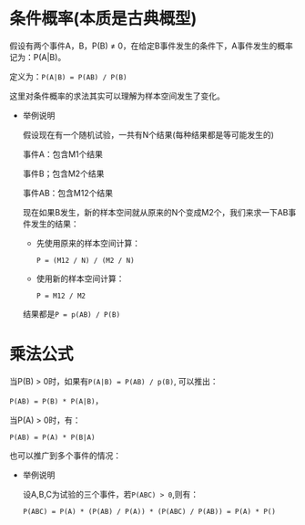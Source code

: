 # 条件概率(本质是古典概型)        

假设有两个事件A，B，P(B) ≠ 0，在给定B事件发生的条件下，A事件发生的概率记为：P(A|B)。 

定义为：`P(A|B) = P(AB) / P(B)`      

这里对条件概率的求法其实可以理解为样本空间发生了变化。         

* 举例说明 

  假设现在有一个随机试验，一共有N个结果(每种结果都是等可能发生的)

  事件A：包含M1个结果        

  事件B；包含M2个结果  

  事件AB：包含M12个结果    

  现在如果B发生，新的样本空间就从原来的N个变成M2个，我们来求一下AB事件发生的结果：

  * 先使用原来的样本空间计算：

    `P = (M12 / N) / (M2 / N)`  

  * 使用新的样本空间计算：

    `P = M12 / M2`  

  结果都是`P = p(AB) / P(B)`       


#  乘法公式    

当P(B) > 0时，如果有`P(A|B) = P(AB) / p(B)`, 可以推出：   

`P(AB) = P(B) * P(A|B)`，

当P(A) > 0时，有：

`P(AB) = P(A) * P(B|A)` 

也可以推广到多个事件的情况：      

* 举例说明    

  设A,B,C为试验的三个事件，若`P(ABC) > 0`,则有：

  `P(ABC) = P(A) * (P(AB) / P(A)) * (P(ABC) / P(AB)) = P(A) * P()`

​	






